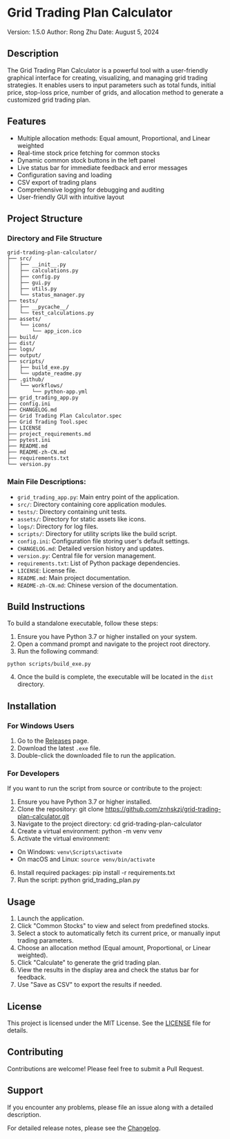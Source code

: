 # Grid Trading Plan Calculator

Version: 1.5.0
Author: Rong Zhu
Date: August 5, 2024

## Description

The Grid Trading Plan Calculator is a powerful tool with a user-friendly graphical interface for creating, visualizing, and managing grid trading strategies. It enables users to input parameters such as total funds, initial price, stop-loss price, number of grids, and allocation method to generate a customized grid trading plan.

## Features

- Multiple allocation methods: Equal amount, Proportional, and Linear weighted
- Real-time stock price fetching for common stocks
- Dynamic common stock buttons in the left panel
- Live status bar for immediate feedback and error messages
- Configuration saving and loading
- CSV export of trading plans
- Comprehensive logging for debugging and auditing
- User-friendly GUI with intuitive layout

## Project Structure

### Directory and File Structure
```plaintext
grid-trading-plan-calculator/
├── src/
│   ├── __init__.py
│   ├── calculations.py
│   ├── config.py
│   ├── gui.py
│   ├── utils.py
│   └── status_manager.py
├── tests/
│   ├── __pycache__/
│   └── test_calculations.py
├── assets/
│   └── icons/
│       └── app_icon.ico
├── build/
├── dist/
├── logs/
├── output/
├── scripts/
│   ├── build_exe.py
│   └── update_readme.py
├── .github/
│   └── workflows/
│       └── python-app.yml
├── grid_trading_app.py
├── config.ini
├── CHANGELOG.md
├── Grid Trading Plan Calculator.spec
├── Grid Trading Tool.spec
├── LICENSE
├── project_requirements.md
├── pytest.ini
├── README.md
├── README-zh-CN.md
├── requirements.txt
└── version.py
```

### Main File Descriptions:
- `grid_trading_app.py`: Main entry point of the application.
- `src/`: Directory containing core application modules.
- `tests/`: Directory containing unit tests.
- `assets/`: Directory for static assets like icons.
- `logs/`: Directory for log files.
- `scripts/`: Directory for utility scripts like the build script.
- `config.ini`: Configuration file storing user's default settings.
- `CHANGELOG.md`: Detailed version history and updates.
- `version.py`: Central file for version management.
- `requirements.txt`: List of Python package dependencies.
- `LICENSE`: License file.
- `README.md`: Main project documentation.
- `README-zh-CN.md`: Chinese version of the documentation.

## Build Instructions

To build a standalone executable, follow these steps:

1. Ensure you have Python 3.7 or higher installed on your system.
2. Open a command prompt and navigate to the project root directory.
3. Run the following command:
```
python scripts/build_exe.py
```
4. Once the build is complete, the executable will be located in the `dist` directory.


## Installation

### For Windows Users

1. Go to the [Releases](https://github.com/znhskzj/grid-trading-plan-calculator/releases) page.
2. Download the latest `.exe` file.
3. Double-click the downloaded file to run the application.

### For Developers

If you want to run the script from source or contribute to the project:

1. Ensure you have Python 3.7 or higher installed.
2. Clone the repository:
git clone https://github.com/znhskzj/grid-trading-plan-calculator.git
3. Navigate to the project directory:
cd grid-trading-plan-calculator
4. Create a virtual environment:
python -m venv venv
5. Activate the virtual environment:
- On Windows: `venv\Scripts\activate`
- On macOS and Linux: `source venv/bin/activate`
6. Install required packages:
pip install -r requirements.txt
7. Run the script:
python grid_trading_plan.py

## Usage

1. Launch the application.
2. Click "Common Stocks" to view and select from predefined stocks.
3. Select a stock to automatically fetch its current price, or manually input trading parameters.
4. Choose an allocation method (Equal amount, Proportional, or Linear weighted).
5. Click "Calculate" to generate the grid trading plan.
6. View the results in the display area and check the status bar for feedback.
7. Use "Save as CSV" to export the results if needed.

## License

This project is licensed under the MIT License. See the [LICENSE](LICENSE) file for details.

## Contributing

Contributions are welcome! Please feel free to submit a Pull Request.

## Support

If you encounter any problems, please file an issue along with a detailed description.

For detailed release notes, please see the [Changelog](CHANGELOG.md).